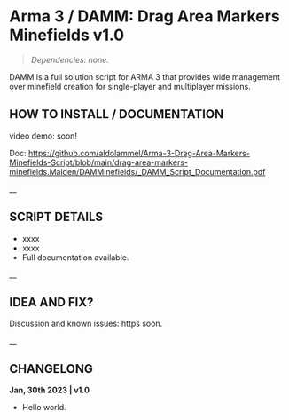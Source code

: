 # Arma 3 / DAMM: Drag Area Markers Minefields v1.0
>*Dependencies: none.*

DAMM is a full solution script for ARMA 3 that provides wide management over minefield creation for single-player and multiplayer missions.

## HOW TO INSTALL / DOCUMENTATION

video demo: soon!

Doc: https://github.com/aldolammel/Arma-3-Drag-Area-Markers-Minefields-Script/blob/main/drag-area-markers-minefields.Malden/DAMMinefields/_DAMM_Script_Documentation.pdf

__

## SCRIPT DETAILS

- xxxx
- xxxx
- Full documentation available.

__

## IDEA AND FIX?

Discussion and known issues: https soon.

__

## CHANGELONG

**Jan, 30th 2023 | v1.0**

- Hello world.
